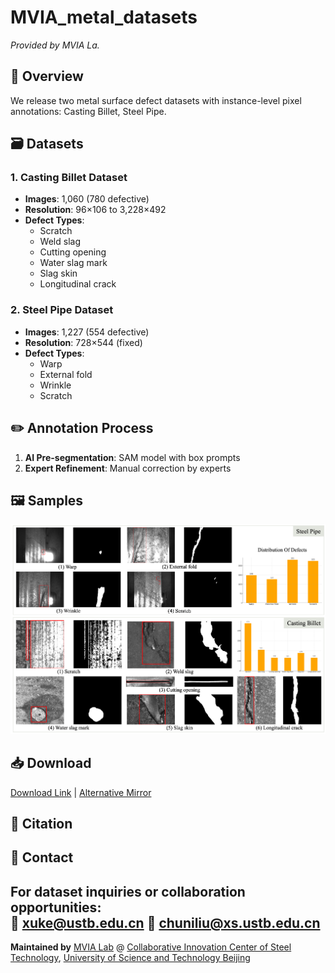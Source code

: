 # MVIA_metal_datasets
*Provided by MVIA La.*

## 📌 Overview
We release two metal surface defect datasets with instance-level pixel annotations: Casting Billet, Steel Pipe.

## 🗃️ Datasets
### 1. Casting Billet Dataset
- **Images**: 1,060 (780 defective)
- **Resolution**: 96×106 to 3,228×492
- **Defect Types**:
  - Scratch
  - Weld slag 
  - Cutting opening
  - Water slag mark
  - Slag skin
  - Longitudinal crack

### 2. Steel Pipe Dataset
- **Images**: 1,227 (554 defective) 
- **Resolution**: 728×544 (fixed)
- **Defect Types**:
  - Warp
  - External fold
  - Wrinkle 
  - Scratch

## ✏️ Annotation Process
1. **AI Pre-segmentation**: SAM model with box prompts
2. **Expert Refinement**: Manual correction by experts

## 🖼️ Samples
![Dataset Samples](samples/datasets.png)

## 📥 Download
[Download Link](#) | [Alternative Mirror](#)

## 📜 Citation

## 📧 Contact
For dataset inquiries or collaboration opportunities:  
📧 [xuke@ustb.edu.cn](mailto:xuke@ustb.edu.cn)
📧 [chuniliu@xs.ustb.edu.cn](mailto:chuniliu@xs.ustb.edu.cn)
---

**Maintained by** [MVIA Lab](https://cicst.ustb.edu.cn/rcpy/yjsds/bssds1/2d415f8ca1f54cc6abafe9b7c10ba665.htm) @ [Collaborative Innovation Center of Steel Technology](https://cicst.ustb.edu.cn/), [University of Science and Technology Beijing](https://www.ustb.edu.cn)
